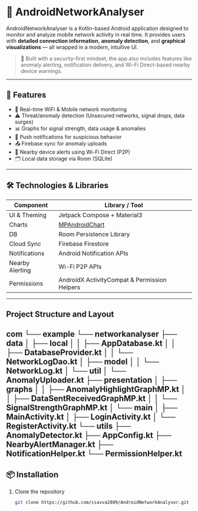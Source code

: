 # 📡 AndroidNetworkAnalyser

AndroidNetworkAnalyser is a Kotlin-based Android application designed to monitor and analyze mobile network activity in real time. It provides users with **detailed connection information**, **anomaly detection**, and **graphical visualizations** — all wrapped in a modern, intuitive UI.

> 🔐 Built with a security-first mindset, the app also includes features like anomaly alerting, notification delivery, and Wi-Fi Direct-based nearby device warnings.

---

## 🚀 Features

- 📶 Real-time WiFi & Mobile network monitoring
- ⚠️ Threat/anomaly detection (Unsecured networks, signal drops, data surges)
- 📊 Graphs for signal strength, data usage & anomalies
- 🔔 Push notifications for suspicious behavior
- 📤 Firebase sync for anomaly uploads
- 📡 Nearby device alerts using Wi-Fi Direct (P2P)
- 🗂️ Local data storage via Room (SQLite)

---

## 🛠️ Technologies & Libraries

| Component | Library / Tool |
|----------|----------------|
| UI & Theming | Jetpack Compose + Material3 |
| Charts | [MPAndroidChart](https://github.com/PhilJay/MPAndroidChart) |
| DB | Room Persistence Library |
| Cloud Sync | Firebase Firestore |
| Notifications | Android Notification APIs |
| Nearby Alerting | Wi-Fi P2P APIs |
| Permissions | AndroidX ActivityCompat & Permission Helpers |

---
## Project Structure and Layout

com
└── example
    └── networkanalyser
        ├── data
        │   ├── local
        │   │   ├── AppDatabase.kt
        │   │   ├── DatabaseProvider.kt
        │   │   └── NetworkLogDao.kt
        │   ├── model
        │   │   └── NetworkLog.kt
        │   └── util
        │       └── AnomalyUploader.kt
        ├── presentation
        │   ├── graphs
        │   │   ├── AnomalyHighlightGraphMP.kt
        │   │   ├── DataSentReceivedGraphMP.kt
        │   │   └── SignalStrengthGraphMP.kt
        │   └── main
        │       ├── MainActivity.kt
        │       ├── LoginActivity.kt
        │       └── RegisterActivity.kt
        └── utils
            ├── AnomalyDetector.kt
            ├── AppConfig.kt
            ├── NearbyAlertManager.kt
            ├── NotificationHelper.kt
            └── PermissionHelper.kt
---
## 📦 Installation

1. Clone the repository  
   ```bash
   git clone https://github.com/csavva2809/AndroidNetworkAnalyser.git
   ```
